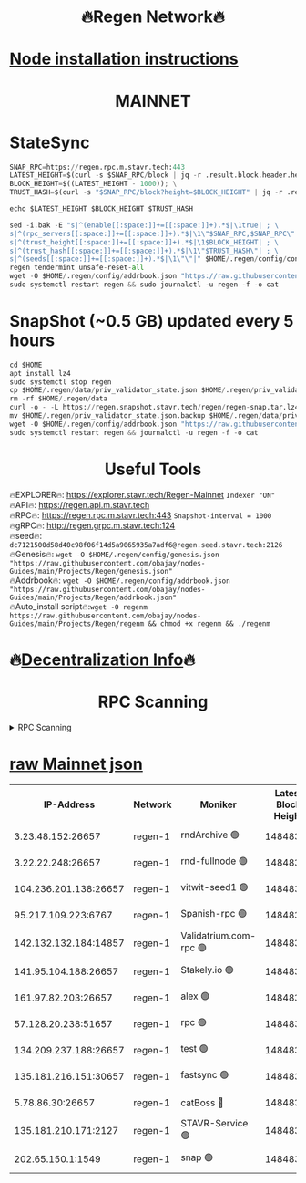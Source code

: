 <h1 align="center"> 🔥Regen Network🔥</h1>

[Node installation instructions](https://github.com/obajay/nodes-Guides/tree/main/Projects/Regen)
=
<h1 align="center"> MAINNET</h1>

# StateSync
```python
SNAP_RPC=https://regen.rpc.m.stavr.tech:443
LATEST_HEIGHT=$(curl -s $SNAP_RPC/block | jq -r .result.block.header.height); \
BLOCK_HEIGHT=$((LATEST_HEIGHT - 1000)); \
TRUST_HASH=$(curl -s "$SNAP_RPC/block?height=$BLOCK_HEIGHT" | jq -r .result.block_id.hash)

echo $LATEST_HEIGHT $BLOCK_HEIGHT $TRUST_HASH

sed -i.bak -E "s|^(enable[[:space:]]+=[[:space:]]+).*$|\1true| ; \
s|^(rpc_servers[[:space:]]+=[[:space:]]+).*$|\1\"$SNAP_RPC,$SNAP_RPC\"| ; \
s|^(trust_height[[:space:]]+=[[:space:]]+).*$|\1$BLOCK_HEIGHT| ; \
s|^(trust_hash[[:space:]]+=[[:space:]]+).*$|\1\"$TRUST_HASH\"| ; \
s|^(seeds[[:space:]]+=[[:space:]]+).*$|\1\"\"|" $HOME/.regen/config/config.toml
regen tendermint unsafe-reset-all
wget -O $HOME/.regen/config/addrbook.json "https://raw.githubusercontent.com/obajay/nodes-Guides/main/Projects/Regen/addrbook.json"
sudo systemctl restart regen && sudo journalctl -u regen -f -o cat
```
# SnapShot (~0.5 GB) updated every 5 hours
```python
cd $HOME
apt install lz4
sudo systemctl stop regen
cp $HOME/.regen/data/priv_validator_state.json $HOME/.regen/priv_validator_state.json.backup
rm -rf $HOME/.regen/data
curl -o - -L https://regen.snapshot.stavr.tech/regen/regen-snap.tar.lz4 | lz4 -c -d - | tar -x -C $HOME/.regen --strip-components 2
mv $HOME/.regen/priv_validator_state.json.backup $HOME/.regen/data/priv_validator_state.json
wget -O $HOME/.regen/config/addrbook.json "https://raw.githubusercontent.com/obajay/nodes-Guides/main/Projects/Regen/addrbook.json"
sudo systemctl restart regen && journalctl -u regen -f -o cat
```

 <h1 align="center"> Useful Tools</h1>

🔥EXPLORER🔥:     https://explorer.stavr.tech/Regen-Mainnet        `Indexer "ON"` \
🔥API🔥:          https://regen.api.m.stavr.tech \
🔥RPC🔥:          https://regen.rpc.m.stavr.tech:443              `Snapshot-interval = 1000` \
🔥gRPC🔥:         http://regen.grpc.m.stavr.tech:124 \
🔥seed🔥:      `dc7121500d58d40c98f06f14d5a9065935a7adf6@regen.seed.stavr.tech:2126` \
🔥Genesis🔥:   `wget -O $HOME/.regen/config/genesis.json "https://raw.githubusercontent.com/obajay/nodes-Guides/main/Projects/Regen/genesis.json"` \
🔥Addrbook🔥:  `wget -O $HOME/.regen/config/addrbook.json "https://raw.githubusercontent.com/obajay/nodes-Guides/main/Projects/Regen/addrbook.json"` \
🔥Auto_install script🔥:`wget -O regenm https://raw.githubusercontent.com/obajay/nodes-Guides/main/Projects/Regen/regenm && chmod +x regenm && ./regenm`

🔥[Decentralization Info](https://github.com/obajay/StateSync-snapshots/tree/main/Projects/Regen/Decentralization)🔥
=
<h1 align="center"> RPC Scanning</h1>

<details>
<summary>RPC Scanning</summary>

<h2 align="center"> We scan nodes in real time every 4 hours. And we provide the final result of RPC endpoints.
We cannot influence the operation of these nodes in any way. </h2>


```python
If Voting Power is higher than 0 --> then the Node is a validator of the network and may be subject to attack and be a potential threat to the chain.
```
```python
We marked such validators with a red symbol
```

</details>

[raw Mainnet json](https://rpc-check.regenm.stavr.tech/regenm/rpc-regenm-result.json)
=


<table><tr><th>IP-Address</th><th>Network</th><th>Moniker</th><th>Latest Block Height</th><th>Earliest Block Height</th><th>Catching Up</th><th>Tx Index</th><th>Voting Power</th><th>Scan Time</th></tr><tr><td>3.23.48.152:26657</td><td>regen-1</td><td>rndArchive 🟢</td><td>14848385</td><td>1</td><td>False</td><td>on</td><td>0</td><td>2024-02-25T04:18:24.903152677UTC</td></tr><tr><td>3.22.22.248:26657</td><td>regen-1</td><td>rnd-fullnode 🟢</td><td>14848385</td><td>4134001</td><td>False</td><td>on</td><td>0</td><td>2024-02-25T04:18:22.091180371UTC</td></tr><tr><td>104.236.201.138:26657</td><td>regen-1</td><td>vitwit-seed1 🟢</td><td>14848380</td><td>8943001</td><td>False</td><td>on</td><td>0</td><td>2024-02-25T04:17:54.152242100UTC</td></tr><tr><td>95.217.109.223:6767</td><td>regen-1</td><td>Spanish-rpc 🟢</td><td>14848389</td><td>10068001</td><td>False</td><td>on</td><td>0</td><td>2024-02-25T04:18:42.948271919UTC</td></tr><tr><td>142.132.132.184:14857</td><td>regen-1</td><td>Validatrium.com-rpc 🟢</td><td>14848389</td><td>11175001</td><td>False</td><td>on</td><td>0</td><td>2024-02-25T04:18:45.258268789UTC</td></tr><tr><td>141.95.104.188:26657</td><td>regen-1</td><td>Stakely.io 🟢</td><td>14848383</td><td>13442501</td><td>False</td><td>on</td><td>0</td><td>2024-02-25T04:18:10.997887406UTC</td></tr><tr><td>161.97.82.203:26657</td><td>regen-1</td><td>alex 🟢</td><td>14848387</td><td>13992001</td><td>False</td><td>on</td><td>0</td><td>2024-02-25T04:18:32.011712190UTC</td></tr><tr><td>57.128.20.238:51657</td><td>regen-1</td><td>rpc 🟢</td><td>14848388</td><td>13992001</td><td>False</td><td>on</td><td>0</td><td>2024-02-25T04:18:38.405252621UTC</td></tr><tr><td>134.209.237.188:26657</td><td>regen-1</td><td>test 🟢</td><td>14848391</td><td>13992001</td><td>False</td><td>on</td><td>0</td><td>2024-02-25T04:18:55.864601538UTC</td></tr><tr><td>135.181.216.151:30657</td><td>regen-1</td><td>fastsync 🟢</td><td>14848387</td><td>14457001</td><td>False</td><td>off</td><td>0</td><td>2024-02-25T04:18:31.617655771UTC</td></tr><tr><td>5.78.86.30:26657</td><td>regen-1</td><td>catBoss 🔴</td><td>14848392</td><td>14797001</td><td>False</td><td>on</td><td>9119502154</td><td>2024-02-25T04:19:05.190310299UTC</td></tr><tr><td>135.181.210.171:2127</td><td>regen-1</td><td>STAVR-Service 🟢</td><td>14848393</td><td>14845001</td><td>False</td><td>on</td><td>0</td><td>2024-02-25T04:19:09.628596152UTC</td></tr><tr><td>202.65.150.1:1549</td><td>regen-1</td><td>snap 🟢</td><td>14848397</td><td>14845734</td><td>False</td><td>on</td><td>0</td><td>2024-02-25T04:19:31.017067759UTC</td></tr></table>